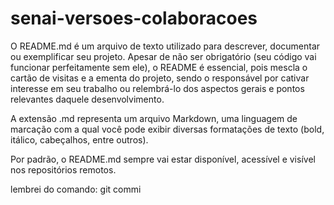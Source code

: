 # senai-versoes-colaboracoes
O   README.md   é   um   arquivo   de   texto   utilizado   para   descrever,   documentar ou exemplificar seu projeto. Apesar de não ser obrigatório
(seu   código   vai   funcionar   perfeitamente   sem   ele),   o   README   é   essencial, pois mescla o cartão de visitas e a ementa do projeto, sendo o
responsável por cativar interesse em seu trabalho ou relembrá-lo dos aspectos gerais e pontos relevantes daquele desenvolvimento.

A extensão .md representa um arquivo Markdown, uma linguagem de marcação  com  a  qual  você  pode  exibir  diversas  formatações  de  texto  (bold, itálico, cabeçalhos,
entre outros).

Por padrão, o README.md sempre vai estar disponível, acessível e visível nos repositórios remotos.

lembrei do comando: git commi